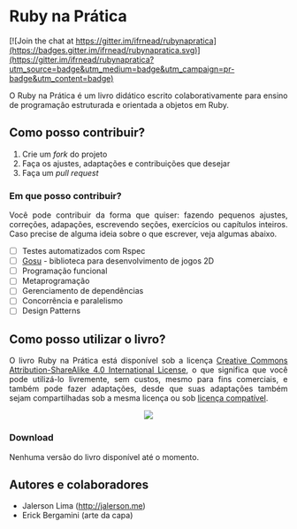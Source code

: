 # Ruby na Prática

[![Join the chat at https://gitter.im/ifrnead/rubynapratica](https://badges.gitter.im/ifrnead/rubynapratica.svg)](https://gitter.im/ifrnead/rubynapratica?utm_source=badge&utm_medium=badge&utm_campaign=pr-badge&utm_content=badge)

<p align="justify">
  O Ruby na Prática é um livro didático escrito colaborativamente para ensino de programação estruturada e orientada a
  objetos em Ruby.
</p>

## Como posso contribuir?

1. Crie um _fork_ do projeto
2. Faça os ajustes, adaptações e contribuições que desejar
3. Faça um _pull request_

### Em que posso contribuir?

<p align="justify">
  Você pode contribuir da forma que quiser: fazendo pequenos ajustes, correções, adapações, escrevendo seções, exercícios ou
  capítulos inteiros. Caso precise de alguma ideia sobre o que escrever, veja algumas abaixo.
</p>

- [ ] Testes automatizados com Rspec
- [ ] [Gosu](https://www.libgosu.org/) - biblioteca para desenvolvimento de jogos 2D
- [ ] Programação funcional
- [ ] Metaprogramação
- [ ] Gerenciamento de dependências
- [ ] Concorrência e paralelismo
- [ ] Design Patterns

## Como posso utilizar o livro?

<p align="justify">
  O livro Ruby na Prática está disponível sob a licença <a href="http://creativecommons.org/licenses/by-sa/4.0/">Creative
  Commons Attribution-ShareAlike 4.0 International License</a>, o que significa que você pode utilizá-lo livremente, sem
  custos, mesmo para fins comerciais, e também pode fazer adaptações, desde que suas adaptações também sejam compartilhadas
  sob a mesma licença ou sob <a href="https://creativecommons.org/compatiblelicenses">licença compatível</a>.
</p>

<p align="center">
  <a href="http://creativecommons.org/licenses/by-sa/4.0/">
    <img src="https://licensebuttons.net/l/by-sa/4.0/88x31.png">
  </a>
</p>

### Download

<p>Nenhuma versão do livro disponível até o momento.</p>

## Autores e colaboradores

* Jalerson Lima (http://jalerson.me)
* Erick Bergamini (arte da capa)
